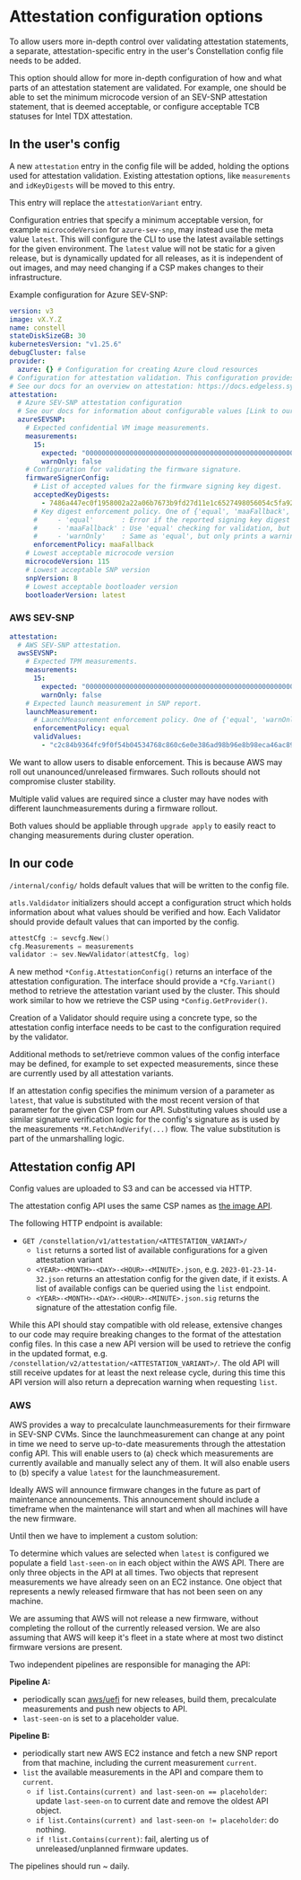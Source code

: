 # Attestation configuration options

To allow users more in-depth control over validating attestation statements, a separate, attestation-specific entry in the user's Constellation config file needs to be added.

This option should allow for more in-depth configuration of how and what parts of an attestation statement are validated.
For example, one should be able to set the minimum microcode version of an SEV-SNP attestation statement, that is deemed acceptable,
or configure acceptable TCB statuses for Intel TDX attestation.

## In the user's config

A new `attestation` entry in the config file will be added, holding the options used for attestation validation.
Existing attestation options, like `measurements` and `idKeyDigests` will be moved to this entry.

This entry will replace the `attestationVariant` entry.

Configuration entries that specify a minimum acceptable version, for example `microcodeVersion` for `azure-sev-snp`,
may instead use the meta value `latest`.
This will configure the CLI to use the latest available settings for the given environment.
The `latest` value will not be static for a given release, but is dynamically updated for all releases,
as it is independent of out images, and may need changing if a CSP makes changes to their infrastructure.

Example configuration for Azure SEV-SNP:

```yaml
version: v3
image: vX.Y.Z
name: constell
stateDiskSizeGB: 30
kubernetesVersion: "v1.25.6"
debugCluster: false
provider:
  azure: {} # Configuration for creating Azure cloud resources
# Configuration for attestation validation. This configuration provides sensible defaults for the Constellation version it was created for.
# See our docs for an overview on attestation: https://docs.edgeless.systems/constellation/architecture/attestation
attestation:
  # Azure SEV-SNP attestation configuration
  # See our docs for information about configurable values [Link to our docs explaining SEV-SNP on Azure]
  azureSEVSNP:
    # Expected confidential VM image measurements.
    measurements:
      15:
        expected: "0000000000000000000000000000000000000000000000000000000000000000"
        warnOnly: false
    # Configuration for validating the firmware signature.
    firmwareSignerConfig:
      # List of accepted values for the firmware signing key digest.
      acceptedKeyDigests:
        - 7486a447ec0f1958002a22a06b7673b9fd27d11e1c6527498056054c5fa92d23c50f9de44072760fe2b6fb89740cc96
      # Key digest enforcement policy. One of {'equal', 'maaFallback', 'warnOnly'}
      #     - 'equal'       : Error if the reported signing key digest does not match any of the values in 'acceptedKeyDigests'
      #     - 'maaFallback' : Use 'equal' checking for validation, but fallback to using Microsoft Azure Attestation (MAA) for validation if the reported digest does not match any of the values in 'acceptedKeyDigests'. See the Azure docs for more details: https://learn.microsoft.com/en-us/azure/attestation/overview#amd-sev-snp-attestation
      #     - 'warnOnly'    : Same as 'equal', but only prints a warning instead of returning an error if no match is found
      enforcementPolicy: maaFallback
    # Lowest acceptable microcode version
    microcodeVersion: 115
    # Lowest acceptable SNP version
    snpVersion: 8
    # Lowest acceptable bootloader version
    bootloaderVersion: latest
```

### AWS SEV-SNP

```yaml
attestation:
  # AWS SEV-SNP attestation.
  awsSEVSNP:
    # Expected TPM measurements.
    measurements:
      15:
        expected: "0000000000000000000000000000000000000000000000000000000000000000"
        warnOnly: false
    # Expected launch measurement in SNP report.
    launchMeasurement:
      # LaunchMeasurement enforcement policy. One of {'equal', 'warnOnly'}
      enforcementPolicy: equal
      validValues:
        - "c2c84b9364fc9f0f54b04534768c860c6e0e386ad98b96e8b98eca46ac8971d05c531ba48373f054c880cfd1f4a0a84e"
```

We want to allow users to disable enforcement.
This is because AWS may roll out unanounced/unreleased firmwares.
Such rollouts should not compromise cluster stability.

Multiple valid values are required since a cluster may have nodes with different launchmeasurements during a firmware rollout.

Both values should be appliable through `upgrade apply` to easily react to changing measurements during cluster operation.
## In our code

`/internal/config/` holds default values that will be written to the config file.

`atls.Valdidator` initializers should accept a configuration struct which holds information about what values should be verified and how.
Each Validator should provide default values that can imported by the config.

```Go
attestCfg := sevcfg.New()
cfg.Measurements = measurements
validator := sev.NewValidator(attestCfg, log)
```

A new method `*Config.AttestationConfig()` returns an interface of the attestation configuration.
The interface should provide a `*Cfg.Variant()` method to retrieve the attestation variant used by the cluster.
This should work similar to how we retrieve the CSP using `*Config.GetProvider()`.

Creation of a Validator should require using a concrete type, so the attestation config interface needs to be cast to the configuration required by the validator.

Additional methods to set/retrieve common values of the config interface may be defined, for example to set expected measurements,
since these are currently used by all attestation variants.

If an attestation config specifies the minimum version of a parameter as `latest`,
that value is substituted with the most recent version of that parameter for the given CSP from our API.
Substituting values should use a similar signature verification logic for the config's signature as is used by the measurements `*M.FetchAndVerify(...)` flow.
The value substitution is part of the unmarshalling logic.

## Attestation config API

Config values are uploaded to S3 and can be accessed via HTTP.

The attestation config API uses the same CSP names as [the image API](./image-api.md#image-api-endpoints).

The following HTTP endpoint is available:

- `GET /constellation/v1/attestation/<ATTESTATION_VARIANT>/`
  - `list` returns a sorted list of available configurations for a given attestation variant
  - `<YEAR>-<MONTH>-<DAY>-<HOUR>-<MINUTE>.json`, e.g. `2023-01-23-14-32.json` returns an attestation config for the given date, if it exists. A list of available configs can be queried using the `list` endpoint.
  - `<YEAR>-<MONTH>-<DAY>-<HOUR>-<MINUTE>.json.sig` returns the signature of the attestation config file.

While this API should stay compatible with old release, extensive changes to our code may require breaking changes to the format of the attestation config files.
In this case a new API version will be used to retrieve the config in the updated format, e.g. `/constellation/v2/attestation/<ATTESTATION_VARIANT>/`.
The old API will still receive updates for at least the next release cycle, during this time this API version will also return a deprecation warning when requesting `list`.

### AWS

AWS provides a way to precalculate launchmeasurements for their firmware in SEV-SNP CVMs.
Since the launchmeasurement can change at any point in time we need to serve up-to-date measurements through the attestation config API.
This will enable users to (a) check which measurements are currently available and manually select any of them.
It will also enable users to (b) specify a value `latest` for the launchmeasurement.

Ideally AWS will announce firmware changes in the future as part of maintenance announcements.
This announcement should include a timeframe when the maintenance will start and when all machines will have the new firmware.

Until then we have to implement a custom solution:

To determine which values are selected when `latest` is configured we populate a field `last-seen-on` in each object within the AWS API.
There are only three objects in the API at all times.
Two objects that represent measurements we have already seen on an EC2 instance.
One object that represents a newly released firmware that has not been seen on any machine.

We are assuming that AWS will not release a new firmware, without completing the rollout of the currently released version.
We are also assuming that AWS will keep it's fleet in a state where at most two distinct firmware versions are present.

Two independent pipelines are responsible for managing the API:

**Pipeline A:**
- periodically scan [aws/uefi](https://github.com/aws/uefi) for new releases, build them, precalculate measurements and push new objects to API.
- `last-seen-on` is set to a placeholder value.

**Pipeline B:**
- periodically start new AWS EC2 instance and fetch a new SNP report from that machine, including the current measurement `current`.
- `list` the available measurements in the API and compare them to `current`.
  - `if list.Contains(current) and last-seen-on == placeholder`: update `last-seen-on` to current date and remove the oldest API object.
  - `if list.Contains(current) and last-seen-on != placeholder`: do nothing.
  - `if !list.Contains(current)`: fail, alerting us of unreleased/unplanned firmware updates.

The pipelines should run ~ daily.

